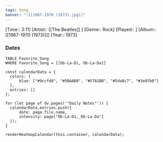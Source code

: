 ```yaml
---
tags: Song  
banner: "![[1967-1970 (1973).jpg]]"
---
```

[Time:: 3:11]
[Artist:: [[The Beatles]] ]
[Genre:: Rock]
[Played:: ]
[Album:: [[1967-1970 (1973)]]]
[Year:: 1973]
### Dates
````dataview
TABLE Favorite_Song
WHERE Favorite_Song = [[Ob-La-Di, Ob-La-Da]]
````
  ```dataviewjs
const calendarData = { 
	colors: { 
		blue: ["#9ccfd8", "#5BAAB8", "#57A1BB", "#5da8c7", "#3e8fb0"] 
	}, 
	entries: [] 
}; 

for (let page of dv.pages('"Daily Notes"')) { 
	calendarData.entries.push({ 
		date: page.file.name, 
		intensity: page["Ob-La-Di,_Ob-La-Da"]
	}); 
} 

renderHeatmapCalendar(this.container, calendarData);
```
